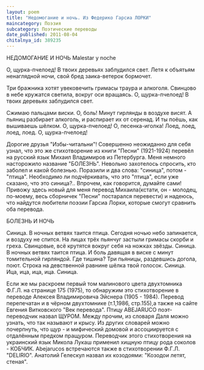 ```yaml
---
layout: poem
title: "Недомогание и ночь. Из Федерико Гарсиа ЛОРКИ"
maincategory: Поэзия
subcategory: Поэтические переводы
date_published: 2011-08-04
chitalnya_id: 389235
---
```




НЕДОМОГАНИЕ И НОЧЬ
Malestar y noche

О, щурка-пчелоед!
В твоих деревьях заблудился свет.
Летя к объятьям ненаглядной ночи,
свой бред заика-ветерок бормочет.

Три бражника хотят увековечить
гримасы траура и алкоголя.
Свинцово в небе кружатся светила,
вокруг оси вращаясь.
                     О, щурка-пчелоед!
В твоих деревьях заблудился свет.

Сжимаю пальцами виски. О, боль!
Минут гирлянды в воздухе висят.
А пьяниц разбирает алкоголь,
и распирает их от серенад.
И ты поёшь, как вышиваешь шёлком.
О, щурка-пчелоед! О, песенка-иголка!
Лоед, лоед, лоед, лоед.
                      О, щурка-пчелоед!



Дорогие друзья "Избы-читальни"! 
Совершенно неожиданно для себя узнал, что это же стихотворение из книги "Песни" (1921-1924) перевёл на русский язык Михаил Владимиров из Петербурга. Меня немного насторожило название "БОЛЕЗНЬ". Невольно захотелось спросить, кто заболел и какой болезнью. Поразили и два слова: "синица", потом - "птица". Необходимо ли подчёркивать, что это "птица", если уже сказано, что это синица?.. Впрочем, как говорится, думайте сами! Привожу здесь новый для меня перевод Михаила(кстати, он - молодец, по-моему, весь сборничек "Песни" постарался перевести) и надеюсь, что найдутся любители поэзии Гарсиа Лорки, которые смогут сравнить оба перевода.

 БОЛЕЗНЬ И НОЧЬ

Синица.
В ночных ветвях таится птица.
Сегодня ночью небо запинается,
и воздуху не спится.
На лицах трёх пьянчуг застыли
гримасы скорби и греха.
Свинцовые, всё крутятся
вокруг себя на ножках звёзды.
                              Синица.
В ночных ветвях таится птица.
И боль давящая в виске
с минут томительной гирляндой.
Где тишина? Три пьяницы,
раздевшись догола, поют.
Строка на девственной равнине шёлка
твой голосок.
              Синица.
Ица, ица, ица, ица.
                    Синица.

Если же мы раскроем первый том малинового цвета двухтомника Ф.Г.Л. на странице 175 (1975), то обнаружим это стихотворение в переводе Алексея Владимировича Эйснера (1905 - 1984). Перевод перепечатан и в чёрном двухтомнике (т.1,1986, стр.155),а также на сайте Евгения Витковского "Век перевода". Птицу ABEJARUCO поэт-переводчик назвал ЩУРОМ. Между прочим, из словаря Даля можно узнать, что так называют и крысу. Из других словарей можно почерпнуть, что щур - и мифический домовой и ассоциируется с отдалённым предком пращуром. Переводчик этого стихотворения на украинский язык Микола Лукаш применил хищную птицу рода соколов - КОБЧИК. Abejarucos встречаются также в стихотворении Ф.Г.Л. "DELIRIO". Анатолий Гелескул назвал их козодоями: "Козодои летят, стеная".






